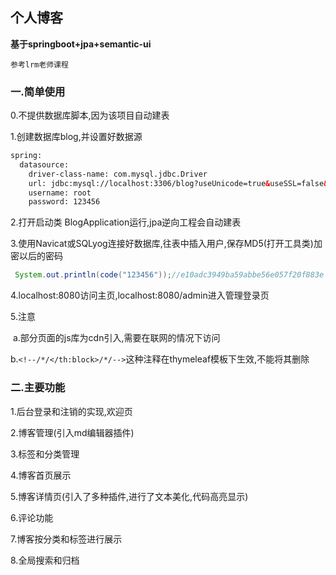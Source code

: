 ## 个人博客

**基于springboot+jpa+semantic-ui**

``参考lrm老师课程``

### 一.简单使用

0.不提供数据库脚本,因为该项目自动建表

1.创建数据库blog,并设置好数据源

```xml
spring:
  datasource:
    driver-class-name: com.mysql.jdbc.Driver
    url: jdbc:mysql://localhost:3306/blog?useUnicode=true&useSSL=false&characterEncoding=utf-8
    username: root
    password: 123456
```

2.打开启动类 BlogApplication运行,jpa逆向工程会自动建表

3.使用Navicat或SQLyog连接好数据库,往表中插入用户,保存MD5(打开工具类)加密以后的密码

```java
 System.out.println(code("123456"));//e10adc3949ba59abbe56e057f20f883e
```

4.localhost:8080访问主页,localhost:8080/admin进入管理登录页

5.注意

​	a.部分页面的js库为cdn引入,需要在联网的情况下访问

​	b.`<!--/*/</th:block>/*/-->`这种注释在thymeleaf模板下生效,不能将其删除



### 二.主要功能

1.后台登录和注销的实现,欢迎页

2.博客管理(引入md编辑器插件)

3.标签和分类管理

4.博客首页展示

5.博客详情页(引入了多种插件,进行了文本美化,代码高亮显示)

6.评论功能

7.博客按分类和标签进行展示

8.全局搜索和归档
